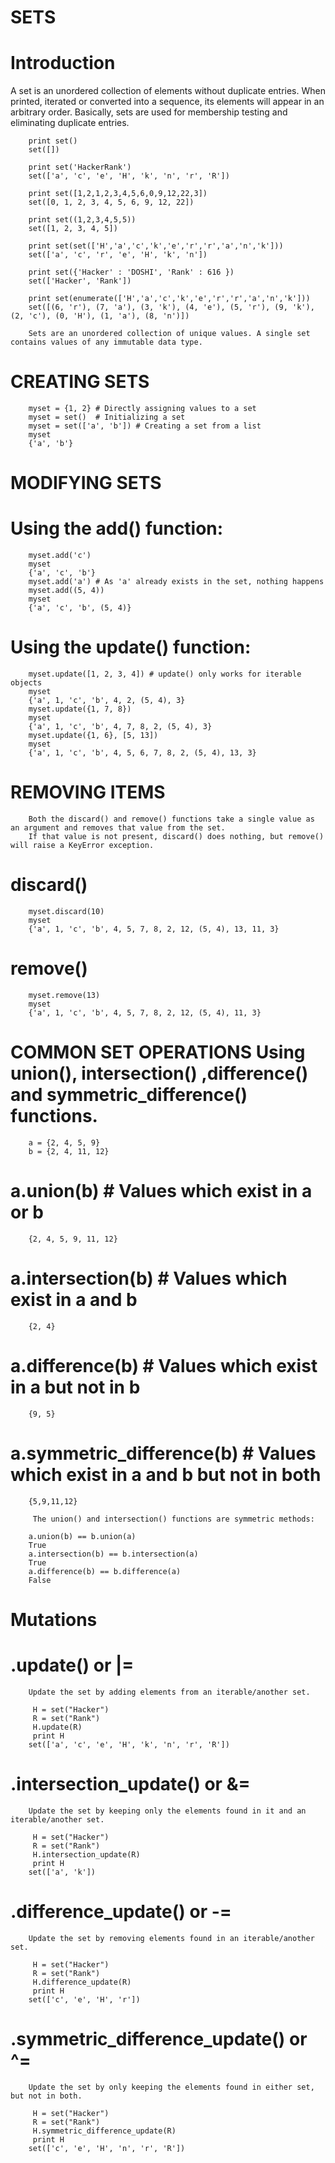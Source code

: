 # SETS

# Introduction
  A set is an unordered collection of elements without duplicate entries.
  When printed, iterated or converted into a sequence, its elements will appear in an arbitrary order.
  Basically, sets are used for membership testing and eliminating duplicate entries.

        print set()
        set([])
        
        print set('HackerRank')
        set(['a', 'c', 'e', 'H', 'k', 'n', 'r', 'R'])
        
        print set([1,2,1,2,3,4,5,6,0,9,12,22,3])
        set([0, 1, 2, 3, 4, 5, 6, 9, 12, 22])
        
        print set((1,2,3,4,5,5))
        set([1, 2, 3, 4, 5])
        
        print set(set(['H','a','c','k','e','r','r','a','n','k']))
        set(['a', 'c', 'r', 'e', 'H', 'k', 'n'])
        
        print set({'Hacker' : 'DOSHI', 'Rank' : 616 })
        set(['Hacker', 'Rank'])
        
        print set(enumerate(['H','a','c','k','e','r','r','a','n','k']))
        set([(6, 'r'), (7, 'a'), (3, 'k'), (4, 'e'), (5, 'r'), (9, 'k'), (2, 'c'), (0, 'H'), (1, 'a'), (8, 'n')])

        Sets are an unordered collection of unique values. A single set contains values of any immutable data type.

# CREATING SETS

        myset = {1, 2} # Directly assigning values to a set
        myset = set()  # Initializing a set
        myset = set(['a', 'b']) # Creating a set from a list
        myset
        {'a', 'b'}


# MODIFYING SETS

  # Using the add() function:
        
        myset.add('c')
        myset
        {'a', 'c', 'b'}
        myset.add('a') # As 'a' already exists in the set, nothing happens
        myset.add((5, 4))
        myset
        {'a', 'c', 'b', (5, 4)}

  # Using the update() function:
        
        myset.update([1, 2, 3, 4]) # update() only works for iterable objects
        myset
        {'a', 1, 'c', 'b', 4, 2, (5, 4), 3}
        myset.update({1, 7, 8})
        myset
        {'a', 1, 'c', 'b', 4, 7, 8, 2, (5, 4), 3}
        myset.update({1, 6}, [5, 13])
        myset
        {'a', 1, 'c', 'b', 4, 5, 6, 7, 8, 2, (5, 4), 13, 3}

# REMOVING ITEMS

        Both the discard() and remove() functions take a single value as an argument and removes that value from the set.
        If that value is not present, discard() does nothing, but remove() will raise a KeyError exception.
# discard() 
        myset.discard(10)
        myset
        {'a', 1, 'c', 'b', 4, 5, 7, 8, 2, 12, (5, 4), 13, 11, 3}
# remove()
        myset.remove(13)
        myset
        {'a', 1, 'c', 'b', 4, 5, 7, 8, 2, 12, (5, 4), 11, 3}


# COMMON SET OPERATIONS Using union(), intersection() ,difference() and symmetric_difference() functions.

        a = {2, 4, 5, 9}
        b = {2, 4, 11, 12}
# a.union(b) # Values which exist in a or b
        {2, 4, 5, 9, 11, 12}
# a.intersection(b) # Values which exist in a and b
        {2, 4}
# a.difference(b) # Values which exist in a but not in b
        {9, 5}
# a.symmetric_difference(b) # Values which exist in a and b but not in both
        {5,9,11,12}

         The union() and intersection() functions are symmetric methods:

        a.union(b) == b.union(a)
        True
        a.intersection(b) == b.intersection(a)
        True
        a.difference(b) == b.difference(a)
        False
  # Mutations

  # .update() or |=
        Update the set by adding elements from an iterable/another set.
        
         H = set("Hacker")
         R = set("Rank")
         H.update(R)
         print H
        set(['a', 'c', 'e', 'H', 'k', 'n', 'r', 'R'])
        
  # .intersection_update() or &=
        Update the set by keeping only the elements found in it and an iterable/another set.
        
         H = set("Hacker")
         R = set("Rank")
         H.intersection_update(R)
         print H
        set(['a', 'k'])
        
  # .difference_update() or -=
        Update the set by removing elements found in an iterable/another set.
        
         H = set("Hacker")
         R = set("Rank")
         H.difference_update(R)
         print H
        set(['c', 'e', 'H', 'r'])
        
  # .symmetric_difference_update() or ^=
        Update the set by only keeping the elements found in either set, but not in both.
        
         H = set("Hacker")
         R = set("Rank")
         H.symmetric_difference_update(R)
         print H
        set(['c', 'e', 'H', 'n', 'r', 'R'])

